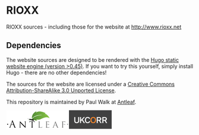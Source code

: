 # RIOXX
RIOXX sources - including those for the website at http://www.rioxx.net

## Dependencies
The website sources are designed to be rendered with the [Hugo static website engine (version >0.45)](https://gohugo.io). If you want to try this yourself, simply install Hugo - there are no other dependencies!

The sources for the website are licensed under a <a rel='license' href='http://creativecommons.org/licenses/by-sa/3.0/deed.en_GB'>Creative Commons Attribution-ShareAlike 3.0 Unported License</a>.

This repository is maintained by Paul Walk at [Antleaf](http://www.antleaf.com).

<div style="text-align: center">
  <img src="./antleaf_logo.png" style="float: left; max-height: 50px"/>
  <img src="./ukcorr_logo2.png" style="float: left; max-height: 50px"/>
</div>

